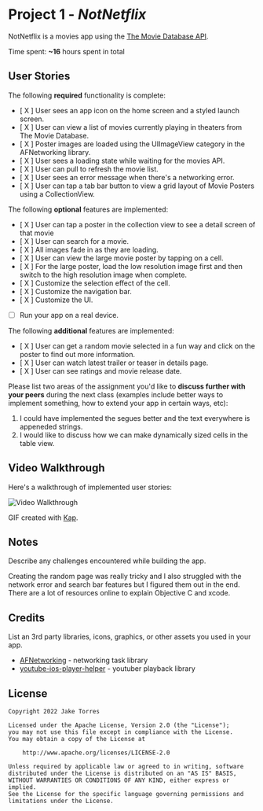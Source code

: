 # Project 1 - *NotNetflix*

NotNetflix is a movies app using the [The Movie Database API](http://docs.themoviedb.apiary.io/#).

Time spent: **~16** hours spent in total

## User Stories

The following **required** functionality is complete:

- [ X ] User sees an app icon on the home screen and a styled launch screen.
- [ X ] User can view a list of movies currently playing in theaters from The Movie Database.
- [ X ] Poster images are loaded using the UIImageView category in the AFNetworking library.
- [ X ] User sees a loading state while waiting for the movies API.
- [ X ] User can pull to refresh the movie list.
- [ X ] User sees an error message when there's a networking error.
- [ X ] User can tap a tab bar button to view a grid layout of Movie Posters using a CollectionView.

The following **optional** features are implemented:

- [ X ] User can tap a poster in the collection view to see a detail screen of that movie
- [ X ] User can search for a movie.
- [ X ] All images fade in as they are loading.
- [ X ] User can view the large movie poster by tapping on a cell.
- [ X ] For the large poster, load the low resolution image first and then switch to the high resolution image when complete.
- [ X ] Customize the selection effect of the cell.
- [ X ] Customize the navigation bar.
- [ X ] Customize the UI.
- [ ] Run your app on a real device.

The following **additional** features are implemented:

- [ X ] User can get a random movie selected in a fun way and click on the poster to find out more information.
- [ X ] User can watch latest trailer or teaser in details page.
- [ X ] User can see ratings and movie release date.

Please list two areas of the assignment you'd like to **discuss further with your peers** during the next class (examples include better ways to implement something, how to extend your app in certain ways, etc):

1. I could have implemented the segues better and the text everywhere is appeneded strings.
2. I would like to discuss how we can make dynamically sized cells in the table view.

## Video Walkthrough

Here's a walkthrough of implemented user stories:

<img src='https://i.imgur.com/7m9426o.mp4' title='Video Walkthrough' width='' alt='Video Walkthrough' />

GIF created with [Kap](https://getkap.co/).

## Notes

Describe any challenges encountered while building the app.

Creating the random page was really tricky and I also struggled with the network error and search bar features but I figured them out in the end. There are a lot of resources online to explain Objective C and xcode. 

## Credits

List an 3rd party libraries, icons, graphics, or other assets you used in your app.

- [AFNetworking](https://github.com/AFNetworking/AFNetworking) - networking task library
- [youtube-ios-player-helper](https://github.com/youtube/youtube-ios-player-helper) - youtuber playback library

## License

    Copyright 2022 Jake Torres

    Licensed under the Apache License, Version 2.0 (the "License");
    you may not use this file except in compliance with the License.
    You may obtain a copy of the License at

        http://www.apache.org/licenses/LICENSE-2.0

    Unless required by applicable law or agreed to in writing, software
    distributed under the License is distributed on an "AS IS" BASIS,
    WITHOUT WARRANTIES OR CONDITIONS OF ANY KIND, either express or implied.
    See the License for the specific language governing permissions and
    limitations under the License.
